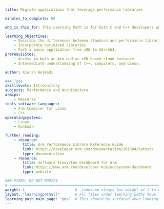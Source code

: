```yaml
---
title: Migrate applications that leverage performance libraries 

minutes_to_complete: 60

who_is_this_for: This Learning Path is for both C and C++ developers who want to migrate applications that rely on optimized performance libraries.

learning_objectives: 
    - Describe the differences between standard and performance libraries.
    - Incorporate optimized libraries. 
    - Port a basic application from x86 to AArch64. 
prerequisites:
    - Access to both an Arm and an x86-based cloud instance.
    - Intermediate understanding of C++, compilers, and Linux. 

author: Kieran Hejmadi

### Tags
skilllevels: Introductory
subjects: Performance and Architecture
armips:
    - Neoverse
tools_software_languages:
    - Arm Compiler for Linux
    - C++
operatingsystems:
    - Linux
    - Runbook

further_reading:
    - resource:
        title: Arm Performance Library Reference Guide
        link: https://developer.arm.com/documentation/101004/latest/
        type: documentation
    - resource:
        title: Software Ecosystem Dashboard for Arm
        link: https://www.arm.com/developer-hub/ecosystem-dashboard
        type: website

### FIXED, DO NOT MODIFY
# ================================================================================
weight: 1                       # _index.md always has weight of 1 to order correctly
layout: "learningpathall"       # All files under learning paths have this same wrapper
learning_path_main_page: "yes"  # This should be surfaced when looking for related content. Only set for _index.md of learning path content.
---
```

